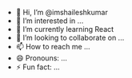 - 👋 Hi, I’m @imshaileshkumar
- 👀 I’m interested in ...
- 🌱 I’m currently learning React
- 💞️ I’m looking to collaborate on ...
- 📫 How to reach me ...
- 😄 Pronouns: ...
- ⚡ Fun fact: ...

<!---
imshaileshkumar/imshaileshkumar is a ✨ special ✨ repository because its `README.md` (this file) appears on your GitHub profile.
You can click the Preview link to take a look at your changes.
--->

